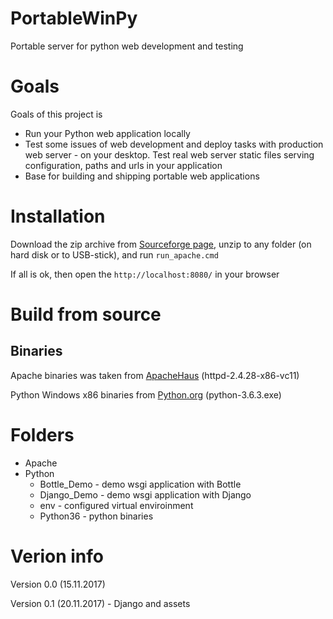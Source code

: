 # PortableWinPy
Portable server for python web development and testing

# Goals

Goals of this project is
* Run your Python web application locally
* Test some issues of web development and deploy tasks with production web server - on your desktop. Test real web server static files serving configuration, paths and urls in your application
* Base for building and shipping portable web applications

# Installation

Download the zip archive from [Sourceforge page](https://sourceforge.net/projects/portablewinpy/?source=navbar), unzip to any folder (on hard disk or to USB-stick), and run `run_apache.cmd`

If all is ok, then open the `http://localhost:8080/` in your browser

# Build from source

## Binaries

Apache binaries was taken from [ApacheHaus](https://www.apachehaus.com/cgi-bin/download.plx) (httpd-2.4.28-x86-vc11)

Python Windows x86 binaries from [Python.org](https://www.python.org/downloads/windows/) (python-3.6.3.exe)

# Folders

* Apache
* Python
  * Bottle_Demo - demo wsgi application with Bottle
  * Django_Demo - demo wsgi application with Django
  * env - configured virtual enviroinment
  * Python36 - python binaries

# Verion info

Version 0.0 (15.11.2017)

Version 0.1 (20.11.2017) - Django and assets
